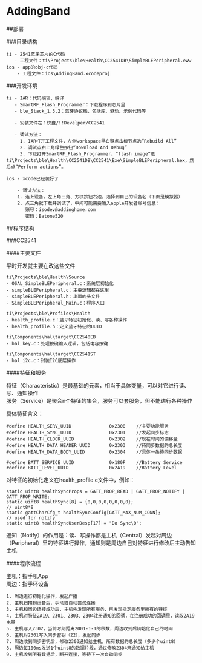 AddingBand
==========

##部署

###目录结构

    ti - 2541蓝牙芯片的C代码
       - 工程文件：ti\Projects\ble\Health\CC2541DB\SimpleBLEPeripheral.eww
    ios - app的obj-c代码
        - 工程文件：ios\AddingBand.xcodeproj

###开发环境

    ti - IAR：代码编辑、编译
       - SmartRF_Flash_Programmer：下载程序到芯片里
       - ble_Stack_1.3.2：蓝牙协议栈，包括库、驱动、示例代码等
       
       - 安装文件在：快盘/!!Develper/CC2541
       
       - 调试方法：
         1. IAR打开工程文件，左侧workspace里右键点击根节点选“Rebuild All”
         2. 调试点右上角绿色按钮“Download And Debug”
         3. 下载打开SmartRF_Flash_Programmer，“flash image”选ti\Projects\ble\Health\CC2541DB\CC2541\Exe\SimpleBLEPeripheral.hex，然后点“Perform actions”。
       
    ios - xcode已经装好了
    
        - 调试方法：
        1. 连上设备，左上角三角、方块按钮右边，选择到自己的设备名（下面是模拟器）
        2. 点三角就下载并调试了，中间可能需要输入apple开发者账号信息：
           账号：isodev@addinghome.com
           密码：Batone520
    
##程序结构

###CC2541

####主要文件

平时开发就主要在改这些文件

    ti\Projects\ble\Health\Source
    - OSAL_SimpleBLEPeripheral.c：系统层初始化
    - simpleBLEPeripheral.c：主要逻辑都在这里
    - simpleBLEPeripheral.h：上面的头文件
    - SimpleBLEPeripheral_Main.c：程序入口
    
    ti\Projects\ble\Profiles\Health
    - health_profile.c：蓝牙特征初始化、读、写各种操作
    - health_profile.h：定义蓝牙特征的UUID
    
    ti\Components\hal\target\CC2540EB
    - hal_key.c：处理按键输入逻辑，包括电容按键
    
    ti\Components\hal\target\CC2541ST
    - hal_i2c.c：封装I2C底层操作
    
####特征和服务

特征（Characteristic）是最基础的元素，相当于具体变量，可以对它进行读、写、通知操作  
服务（Service）是聚合n个特征的集合，服务可以套服务，但不能进行各种操作
    
具体特征含义：
    
    #define HEALTH_SERV_UUID              0x2300    //主要功能服务
    #define HEALTH_SYNC_UUID              0x2301    //发起同步标志
    #define HEALTH_CLOCK_UUID             0x2302    //现在时间的偏移量
    #define HEALTH_DATA_HEADER_UUID       0x2303    //待同步数据的总长度
    #define HEALTH_DATA_BODY_UUID         0x2304    //具体一条待同步数据
    
    #define BATT_SERVICE_UUID             0x180F    //Battery Service
    #define BATT_LEVEL_UUID               0x2A19    //Battery Level
    
对特征的初始化定义在health_profile.c文件中，例如：

    static uint8 healthSyncProps = GATT_PROP_READ | GATT_PROP_NOTIFY | GATT_PROP_WRITE;
    static uint8 healthSync[8] = {0,0,0,0,0,0,0,0};                                         // uint8*8
    static gattCharCfg_t healthSyncConfig[GATT_MAX_NUM_CONN];                               // used for notify
    static uint8 healthSyncUserDesp[17] = "Do Sync\0";

通知（Notify）的作用是：读、写操作都是主机（Central）发起对周边（Peripheral）里的特征进行操作，通知则是周边自己对特征进行修改后主动告知主机

####程序流程

主机：指手机App  
周边：指手环设备

    1. 周边进行初始化操作，发起广播
    2. 主机扫描到设备后，手动或自动尝试连接
    3. 主机和周边连接成功后，主机先发现所有服务，再发现指定服务里所有的特征
    4. 主机对特征2A19、2301、2303、2304注册通知的回调，在注册成功的回调里，读取2A19电量
    5. 主机写入2302，当前时刻距离2001-1-1的秒数，周边收到后初始化自己的时间
    6. 主机对2301写入同步密钥（22），发起同步
    7. 周边收到同步密钥后，修改2303通知给主机，所有数据的总长度（多少个uint8）
    8. 周边每100ms发送1个uint8的数据片段，通过修改2304来通知给主机
    9. 主机收到所有数据后，断开连接，等待下一次自动同步

